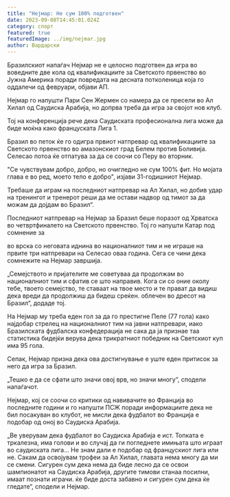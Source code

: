 ```yaml
---
title: "Нејмар: Не сум 100% подготвен"
date: 2023-09-08T14:45:01.024Z
category: спорт
featured: true
featuredImage: ../img/nejmar.jpg
author: Вардарски
---
```

Бразилскиот напаѓач Нејмар не е целосно подготвен да игра во воведните две кола од квалификациите за Светското првенство во Јужна Америка поради повредата на десната потколеница која го оддалечи од февруари, објави АП.

Нејмар го напушти Пари Сен Жермен со намера да се пресели во Ал Хилал од Саудиска Арабија, но допрва треба да игра за својот нов клуб.

Тој на конференција рече дека Саудиската професионална лига може да биде моќна како француската Лига 1.

Бразил во петок ќе го одигра првиот натпревар од квалификациите за Светското првенство во амазонскиот град Белем против Боливија. Селесао потоа ќе отпатува за да се соочи со Перу во вторник.

"Се чувствувам добро, добро, но очигледно не сум 100% фит. Но мојата глава е во ред, моето тело е добро", изјави 31-годишниот Нејмар.

Требаше да играм на последниот натпревар на Ал Хилал, но добив удар на тренингот и тренерот реши да ме остави надвор од тимот за да можам да дојдам во Бразил“.

Последниот натпревар на Нејмар за Бразил беше поразот од Хрватска во четвртфиналето на Светското првенство. Тој го напушти Катар под сомнение за

во врска со неговата иднина во националниот тим и не играше на првите три натпревари на Селесао оваа година. Сега се чини дека сомнежите на Нејмар завршија.

„Семејството и пријателите ме советуваа да продолжам во националниот тим и сфатив се што направив. Кога си со оние околу тебе, твоето семејство, те ставаат на твое место и те прават да видиш дека вреди да продолжиш да бидеш среќен. облечен во дресот на Бразил“, додаде тој.

На Нејмар му треба еден гол за да го престигне Пеле (77 гола) како најдобар стрелец на националниот тим на јавни натпревари, иако Бразилската фудбалска конфедерација не сака да ја признае таа статистика бидејќи верува дека трикратниот победник на Светскиот куп има 95 гола.

Сепак, Нејмар призна дека ова достигнување е уште еден притисок за него да игра за Бразил.

„Тешко е да се сфати што значи овој врв, но значи многу“, сподели напаѓачот.

Нејмар, кој се соочи со критики од навивачите во Франција во последните години и го напушти ПСЖ поради информациите дека не бил посакуван во клубот, не мисли дека фудбалот во Франција е подобар од оној во Саудиска Арабија.

„Ве уверувам дека фудбалот во Саудиска Арабија е ист. Топката е тркалезна, има голови и во случај да ги погледнете имињата што играат во саудиската лига... Не знам дали е подобар од францускиот лига или не. Сакам да освојувам трофеи за Ал Хилал, главата нема многу да ми се смени. Сигурен сум дека нема да биде лесно да се освои шампионатот на Саудиска Арабија, другите тимови станаа посилни, имаат познати играчи. ќе биде доста забавно и сигурен сум дека ќе гледате“, сподели и Нејмар.